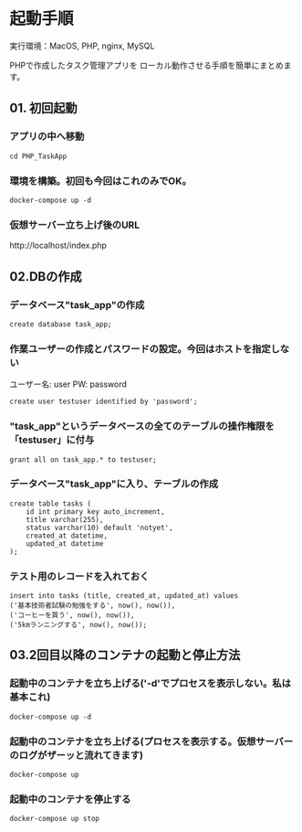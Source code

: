 # 起動手順
実行環境：MacOS, PHP, nginx, MySQL

PHPで作成したタスク管理アプリを
ローカル動作させる手順を簡単にまとめます。


## 01. 初回起動
### アプリの中へ移動
```
cd PHP_TaskApp
```

### 環境を構築。初回も今回はこれのみでOK。
```
docker-compose up -d
```

### 仮想サーバー立ち上げ後のURL
http://localhost/index.php



## 02.DBの作成
### データベース"task_app"の作成
```
create database task_app;
```

### 作業ユーザーの作成とパスワードの設定。今回はホストを指定しない
ユーザー名: user
PW: password
```
create user testuser identified by 'password';
```

### "task_app"というデータベースの全てのテーブルの操作権限を「testuser」に付与
```
grant all on task_app.* to testuser;
```

### データベース"task_app"に入り、テーブルの作成
```
create table tasks (
    id int primary key auto_increment,
    title varchar(255),
    status varchar(10) default 'notyet',
    created_at datetime,
    updated_at datetime
);
```

### テスト用のレコードを入れておく
```
insert into tasks (title, created_at, updated_at) values
('基本技術者試験の勉強をする', now(), now()),
('コーヒーを買う', now(), now()),
('5kmランニングする', now(), now());
```





## 03.2回目以降のコンテナの起動と停止方法
### 起動中のコンテナを立ち上げる('-d'でプロセスを表示しない。私は基本これ)
```
docker-compose up -d
```

### 起動中のコンテナを立ち上げる(プロセスを表示する。仮想サーバーのログがザーッと流れてきます)
```
docker-compose up
```

### 起動中のコンテナを停止する
```
docker-compose up stop
```
